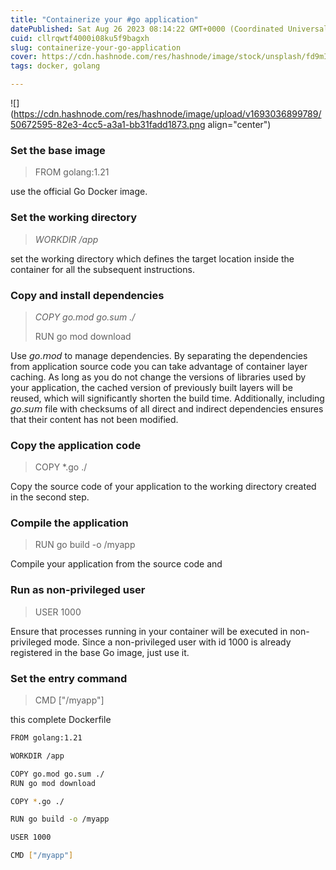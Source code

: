 ```yaml
---
title: "Containerize your #go application"
datePublished: Sat Aug 26 2023 08:14:22 GMT+0000 (Coordinated Universal Time)
cuid: cllrqwtf4000i08ku5f9bagxh
slug: containerize-your-go-application
cover: https://cdn.hashnode.com/res/hashnode/image/stock/unsplash/fd9mIBluHkA/upload/30d0ed5155240d70acc56dec109dab02.jpeg
tags: docker, golang

---
```


![](https://cdn.hashnode.com/res/hashnode/image/upload/v1693036899789/50672595-82e3-4cc5-a3a1-bb31fadd1873.png align="center")

### Set the base image

> FROM golang:1.21

use the official Go Docker image.

### Set the working directory

> *WORKDIR /app*

set the working directory which defines the target location inside the container for all the subsequent instructions.

### Copy and install dependencies

> *COPY go.mod go.sum ./*
> 
> RUN go mod download

Use 𝘨𝘰.𝘮𝘰𝘥 to manage dependencies. By separating the dependencies from application source code you can take advantage of container layer caching. As long as you do not change the versions of libraries used by your application, the cached version of previously built layers will be reused, which will significantly shorten the build time. Additionally, including 𝘨𝘰.𝘴𝘶𝘮 file with checksums of all direct and indirect dependencies ensures that their content has not been modified.

### Copy the application code

> COPY \*.go ./

Copy the source code of your application to the working directory created in the second step.

### Compile the application

> RUN go build -o /myapp

Compile your application from the source code and

### Run as non-privileged user

> USER 1000

Ensure that processes running in your container will be executed in non-privileged mode. Since a non-privileged user with id 1000 is already registered in the base Go image, just use it.

### Set the entry command

> CMD \["/myapp"\]

this complete Dockerfile

```bash
FROM golang:1.21

WORKDIR /app

COPY go.mod go.sum ./
RUN go mod download

COPY *.go ./

RUN go build -o /myapp

USER 1000

CMD ["/myapp"]
```